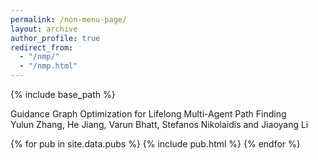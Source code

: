 ```yaml
---
permalink: /non-menu-page/
layout: archive
author_profile: true
redirect_from: 
  - "/nmp/"
  - "/nmp.html"
---
```

<!--title: "Page not in menu"
excerpt: "This is a page not in the main menu"-->
{% include base_path %}
<!--{% include toc %}-->


<tr>
    <td>
        Guidance Graph Optimization for Lifelong Multi-Agent Path Finding
        <br>
        <div>
            Yulun Zhang, He Jiang, Varun Bhatt, Stefanos Nikolaidis and Jiaoyang Li
        </div>
    </td>
</tr>

{% for pub in site.data.pubs %}
    {% include pub.html %}
{% endfor %}